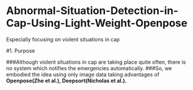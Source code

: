 # Abnormal-Situation-Detection-in-Cap-Using-Light-Weight-Openpose
Especially focusing on violent situations in cap


#1. Purpose



 ###Although violent situations in cap are taking place quite often, there is no system which notifies the emergencies automatically.
 ###So, we embodied the idea using only image data taking advantages of **Openpose(Zhe et al.), Deepsort(Nicholas et al.).** 
